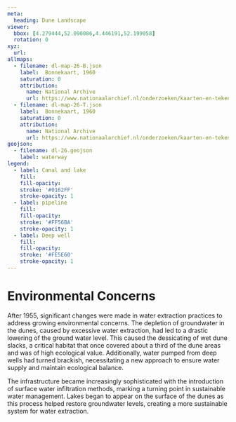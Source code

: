 ```yaml
---
meta:
  heading: Dune Landscape
viewer:
  bbox: [4.279444,52.090086,4.446191,52.199058]
  rotation: 0
xyz:
  url:
allmaps: 
  - filename: dl-map-26-B.json
    label: 	Bonnekaart, 1960
    saturation: 0
    attribution:
      name: National Archive
      url: https://www.nationaalarchief.nl/onderzoeken/kaarten-en-tekeningen/topografie-en-infrastructuur     
  - filename: dl-map-26-T.json
    label: 	Bonnekaart, 1960
    saturation: 0
    attribution:
      name: National Archive
      url: https://www.nationaalarchief.nl/onderzoeken/kaarten-en-tekeningen/topografie-en-infrastructuur     
geojson:
  - filename: dl-26.geojson
    label: waterway
legend:
  - label: Canal and lake
    fill: 
    fill-opacity: 
    stroke: '#0162FF'
    stroke-opacity: 1
  - label: pipeline
    fill: 
    fill-opacity: 
    stroke: '#FF56BA'
    stroke-opacity: 1
  - label: Deep well
    fill: 
    fill-opacity: 
    stroke: '#FE5E60'
    stroke-opacity: 1
---
```


# Environmental Concerns

After 1955, significant changes were made in water extraction practices to address growing environmental concerns. The depletion of groundwater in the dunes, caused by excessive water extraction, had led to a drastic lowering of the ground water level. This caused the dessicating of wet dune slacks, a critical habitat that once covered about a third of the dune areas and was of high ecological value. Additionally, water pumped from deep wells had turned brackish, necessitating a new approach to ensure water supply and maintain ecological balance.

The infrastructure became increasingly sophisticated with the introduction of surface water infiltration methods, marking a turning point in sustainable water management. Lakes began to appear on the surface of the dunes as this process helped restore groundwater levels, creating a more sustainable system for water extraction.